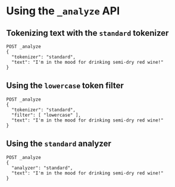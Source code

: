 # Using the `_analyze` API

## Tokenizing text with the `standard` tokenizer

```
POST _analyze
{
  "tokenizer": "standard",
  "text": "I'm in the mood for drinking semi-dry red wine!"
}
```

## Using the `lowercase` token filter

```
POST _analyze
{
  "tokenizer": "standard",
  "filter": [ "lowercase" ],
  "text": "I'm in the mood for drinking semi-dry red wine!"
}
```

## Using the `standard` analyzer

```
POST _analyze
{
  "analyzer": "standard",
  "text": "I'm in the mood for drinking semi-dry red wine!"
}
```
